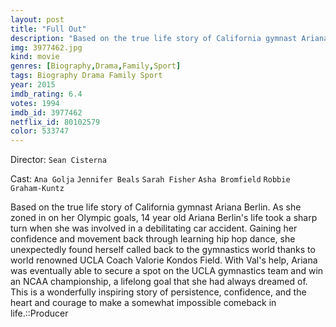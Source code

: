 ```yaml
---
layout: post
title: "Full Out"
description: "Based on the true life story of California gymnast Ariana Berlin. As she zoned in on her Olympic goals, 14 year old Ariana Berlin's life took a sharp turn when she was involved in a debilitating car accident. Gaining her confidence and movement back through learning hip hop dance, she unexpectedly found herself called back to the gymnastics world thanks to world renowned UCLA Coach Valorie Kondos Field. With Val's help, Ariana was eventually able to secure a spot on the UCLA gymnastics team and win an NCAA championship,.."
img: 3977462.jpg
kind: movie
genres: [Biography,Drama,Family,Sport]
tags: Biography Drama Family Sport 
year: 2015
imdb_rating: 6.4
votes: 1994
imdb_id: 3977462
netflix_id: 80102579
color: 533747
---
```

Director: `Sean Cisterna`  

Cast: `Ana Golja` `Jennifer Beals` `Sarah Fisher` `Asha Bromfield` `Robbie Graham-Kuntz` 

Based on the true life story of California gymnast Ariana Berlin. As she zoned in on her Olympic goals, 14 year old Ariana Berlin's life took a sharp turn when she was involved in a debilitating car accident. Gaining her confidence and movement back through learning hip hop dance, she unexpectedly found herself called back to the gymnastics world thanks to world renowned UCLA Coach Valorie Kondos Field. With Val's help, Ariana was eventually able to secure a spot on the UCLA gymnastics team and win an NCAA championship, a lifelong goal that she had always dreamed of. This is a wonderfully inspiring story of persistence, confidence, and the heart and courage to make a somewhat impossible comeback in life.::Producer